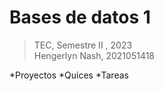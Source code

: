 # Bases de datos 1
>TEC, Semestre II , 2023  
>Hengerlyn Nash, 2021051418


*Proyectos
*Quices
*Tareas
